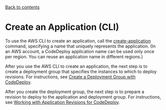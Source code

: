 [Back to contents](index.md)

# Create an Application \(CLI\)<a name="applications-create-cli"></a>

To use the AWS CLI to create an application, call the [create\-application](https://docs.aws.amazon.com/cli/latest/reference/deploy/create-application.html) command, specifying a name that uniquely represents the application\. \(In an AWS account, a CodeDeploy application name can be used only once per region\. You can reuse an application name in different regions\.\)

After you use the AWS CLI to create an application, the next step is to create a deployment group that specifies the instances to which to deploy revisions\. For instructions, see [Create a Deployment Group with CodeDeploy](deployment-groups-create.md)\.

After you create the deployment group, the next step is to prepare a revision to deploy to the application and deployment group\. For instructions, see [Working with Application Revisions for CodeDeploy](application-revisions.md)\.